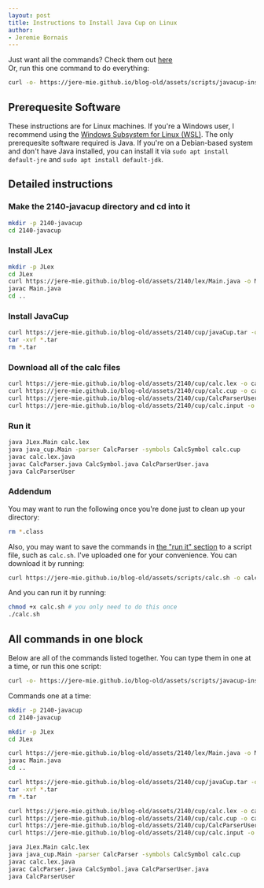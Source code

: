 ```yaml
---
layout: post
title: Instructions to Install Java Cup on Linux
author:
- Jeremie Bornais
---
```


Just want all the commands? Check them out [here](#all-commands-in-one-block)  
Or, run this one command to do everything:

```bash
curl -o- https://jere-mie.github.io/blog-old/assets/scripts/javacup-install.sh | bash
```

## Prerequesite Software

These instructions are for Linux machines. If you're a Windows user, I recommend using the [Windows Subsystem for Linux (WSL)](https://learn.microsoft.com/en-us/windows/wsl/install). The only prerequesite software required is Java. If you're on a Debian-based system and don't have Java installed, you can install it via `sudo apt install default-jre` and `sudo apt install default-jdk`.

## Detailed instructions

### Make the 2140-javacup directory and cd into it

```bash
mkdir -p 2140-javacup
cd 2140-javacup
```

### Install JLex

```bash
mkdir -p JLex
cd JLex
curl https://jere-mie.github.io/blog-old/assets/2140/lex/Main.java -o Main.java
javac Main.java
cd ..
```

### Install JavaCup

```bash
curl https://jere-mie.github.io/blog-old/assets/2140/cup/javaCup.tar -o javaCup.tar
tar -xvf *.tar
rm *.tar
```

### Download all of the calc files

```bash
curl https://jere-mie.github.io/blog-old/assets/2140/cup/calc.lex -o calc.lex
curl https://jere-mie.github.io/blog-old/assets/2140/cup/calc.cup -o calc.cup
curl https://jere-mie.github.io/blog-old/assets/2140/cup/CalcParserUser.java -o CalcParserUser.java
curl https://jere-mie.github.io/blog-old/assets/2140/cup/calc.input -o calc.input
```

### Run it

```bash
java JLex.Main calc.lex
java java_cup.Main -parser CalcParser -symbols CalcSymbol calc.cup
javac calc.lex.java
javac CalcParser.java CalcSymbol.java CalcParserUser.java
java CalcParserUser
```

### Addendum

You may want to run the following once you're done just to clean up your directory:

```bash
rm *.class
```

Also, you may want to save the commands in [the "run it" section](#run-it) to a script file, such as `calc.sh`.
I've uploaded one for your convenience. You can download it by running:

```bash
curl https://jere-mie.github.io/blog-old/assets/scripts/calc.sh -o calc.sh
```

And you can run it by running:

```bash
chmod +x calc.sh # you only need to do this once
./calc.sh
```

## All commands in one block

Below are all of the commands listed together. You can type them in one at a time, or run this one script:

```bash
curl -o- https://jere-mie.github.io/blog-old/assets/scripts/javacup-install.sh | bash
```

Commands one at a time:

```bash
mkdir -p 2140-javacup
cd 2140-javacup

mkdir -p JLex
cd JLex

curl https://jere-mie.github.io/blog-old/assets/2140/lex/Main.java -o Main.java
javac Main.java
cd ..

curl https://jere-mie.github.io/blog-old/assets/2140/cup/javaCup.tar -o javaCup.tar
tar -xvf *.tar
rm *.tar

curl https://jere-mie.github.io/blog-old/assets/2140/cup/calc.lex -o calc.lex
curl https://jere-mie.github.io/blog-old/assets/2140/cup/calc.cup -o calc.cup
curl https://jere-mie.github.io/blog-old/assets/2140/cup/CalcParserUser.java -o CalcParserUser.java
curl https://jere-mie.github.io/blog-old/assets/2140/cup/calc.input -o calc.input

java JLex.Main calc.lex
java java_cup.Main -parser CalcParser -symbols CalcSymbol calc.cup
javac calc.lex.java
javac CalcParser.java CalcSymbol.java CalcParserUser.java
java CalcParserUser
```
